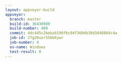 ```yaml
---
layout: appveyor-build
appveyor:
  branch: master
  build-id: 36430989
  build-number: 409
  commit: 4dc4d5c2bebab198f6c04f360db38d1648864c4a
  job-id: 27g20uxr55bb6ywr
  job-number: 4
  os-name: Windows
  test-result: 0
---
```

